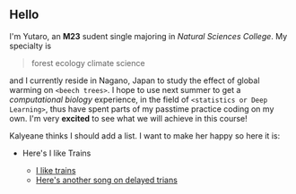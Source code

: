 ## Hello

I'm Yutaro, an **M23** sudent single majoring in *Natural Sciences College*. My specialty is 
> forest ecology
> climate science

and I currently reside in Nagano, Japan to study the effect of global warming on `<beech trees>`. I hope to use next summer to get a *computational biology* experience, in the field of `<statistics or Deep Learning>`, thus have spent parts of my passtime practice coding on my own. I'm very **excited** to see what we will achieve in this course!

Kalyeane thinks I should add a list. I want to make her happy so here it is:
- Here's I like Trains

  - [I like trains](https://www.youtube.com/watch?v=hHkKJfcBXcw)
  - [Here's another song on delayed trians](https://www.youtube.com/watch?v=wXjhszy2f9w)
